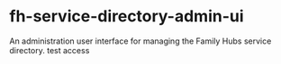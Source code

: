 # fh-service-directory-admin-ui
An administration user interface for managing the Family Hubs service directory. 
test access
